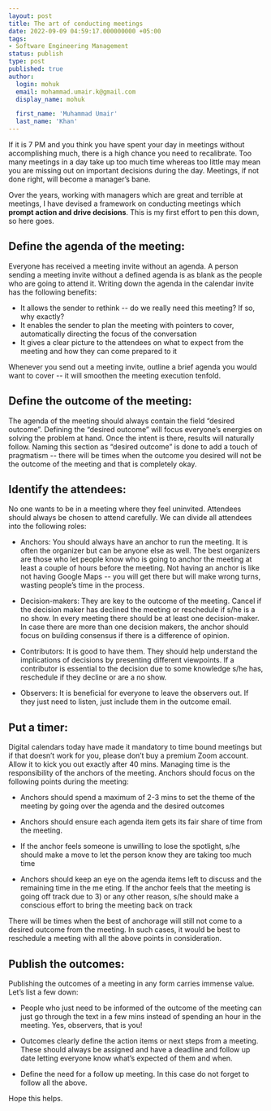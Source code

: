 ```yaml
---
layout: post
title: The art of conducting meetings
date: 2022-09-09 04:59:17.000000000 +05:00
tags:
- Software Engineering Management
status: publish
type: post
published: true
author:
  login: mohuk
  email: mohammad.umair.k@gmail.com
  display_name: mohuk

  first_name: 'Muhammad Umair'
  last_name: 'Khan'
---
```

If it is 7 PM and you think you have spent your day in meetings without accomplishing much, there is a high chance you need to recalibrate. Too many meetings in a day take up too much time whereas too little may mean you are missing out on important decisions during the day. Meetings, if not done right, will become a manager’s bane.

Over the years, working with managers which are great and terrible at meetings, I have devised a framework on conducting meetings which **prompt action and drive decisions**. This is my first effort to pen this down, so here goes.

## Define the agenda of the meeting:

Everyone has received a meeting invite without an agenda. A person sending a meeting invite without a defined agenda is as blank as the people who are going to attend it. Writing down the agenda in the calendar invite has the following benefits:

- It allows the sender to rethink -- do we really need this meeting? If so, why exactly?
- It enables the sender to plan the meeting with pointers to cover, automatically directing the focus of the conversation
- It gives a clear picture to the attendees on what to expect from the meeting and how they can come prepared to it

Whenever you send out a meeting invite, outline a brief agenda you would want to cover -- it will smoothen the meeting execution tenfold.

## Define the outcome of the meeting:

The agenda of the meeting should always contain the field “desired outcome”. Defining the “desired outcome” will focus everyone’s energies on solving the problem at hand. Once the intent is there, results will naturally follow. Naming this section as “desired outcome” is done to add a touch of pragmatism -- there will be times when the outcome you desired will not be the outcome of the meeting and that is completely okay.

## Identify the attendees:

No one wants to be in a meeting where they feel uninvited. Attendees should always be chosen to attend carefully. We can divide all attendees into the following roles:

- Anchors: You should always have an anchor to run the meeting. It is often the organizer but can be anyone else as well. The best organizers are those who let people know who is going to anchor the meeting at least a couple of hours before the meeting. Not having an anchor is like not having Google Maps -- you will get there but will make wrong turns, wasting people’s time in the process.

- Decision-makers: They are key to the outcome of the meeting. Cancel if the decision maker has declined the meeting or reschedule if s/he is a no show. In every meeting there should be at least one decision-maker. In case there are more than one decision makers, the anchor should focus on building consensus if there is a difference of opinion.

- Contributors: It is good to have them. They should help understand the implications of decisions by presenting different viewpoints. If a contributor is essential to the decision due to some knowledge s/he has, reschedule if they decline or are a no show.

- Observers: It is beneficial for everyone to leave the observers out. If they just need to listen, just include them in the outcome email.

## Put a timer:

Digital calendars today have made it mandatory to time bound meetings but if that doesn’t work for you, please don’t buy a premium Zoom account. Allow it to kick you out exactly after 40 mins. Managing time is the responsibility of the anchors of the meeting. Anchors should focus on the following points during the meeting:

- Anchors should spend a maximum of 2-3 mins to set the theme of the meeting by going over the agenda and the desired outcomes

- Anchors should ensure each agenda item gets its fair share of time from the meeting.

- If the anchor feels someone is unwilling to lose the spotlight, s/he should make a move to let the person know they are taking too much time

- Anchors should keep an eye on the agenda items left to discuss and the remaining time in the me eting. If the anchor feels that the meeting is going off track due to 3) or any other reason, s/he should make a conscious effort to bring the meeting back on track

There will be times when the best of anchorage will still not come to a desired outcome from the meeting. In such cases, it would be best to reschedule a meeting with all the above points in consideration.

## Publish the outcomes:

Publishing the outcomes of a meeting in any form carries immense value. Let’s list a few down:

- People who just need to be informed of the outcome of the meeting can just go through the text in a few mins instead of spending an hour in the meeting. Yes, observers, that is you!

- Outcomes clearly define the action items or next steps from a meeting. These should always be assigned and have a deadline and follow up date letting everyone know what’s expected of them and when.

- Define the need for a follow up meeting. In this case do not forget to follow all the above.

Hope this helps.
